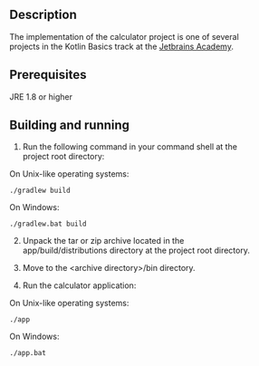 ## Description
The implementation of the calculator project is one of several  
projects in the Kotlin Basics track at the [Jetbrains Academy].

[Jetbrains Academy]: https://hyperskill.org/study-plan

## Prerequisites

JRE 1.8 or higher

## Building and running

1. Run the following command in your command shell at the  
project root directory:  

On Unix-like operating systems:
```shell
./gradlew build
```
On Windows:
```batch
./gradlew.bat build
```

2. Unpack the tar or zip archive located in the  
app/build/distributions directory at the project root directory.

3. Move to the \<archive directory\>/bin directory.
4. Run the calculator application:

On Unix-like operating systems:
```shell
./app
```

On Windows:
```batch
./app.bat
```
